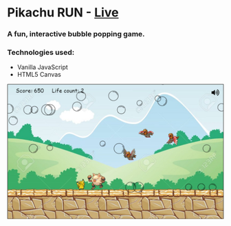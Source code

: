 # Pikachu RUN - [Live](https://bismuth1991.github.io/pikachu-run/)

### A fun, interactive bubble popping game.

### Technologies used:
  + Vanilla JavaScript
  + HTML5 Canvas

![pikachu run](https://github.com/bismuth1991/portfolio/blob/master/images/pikachu-run.png "Game sample image")







